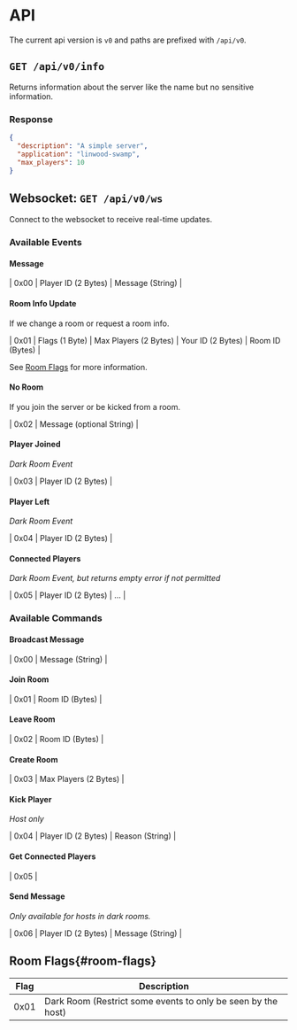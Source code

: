 # API

The current api version is `v0` and paths are prefixed with `/api/v0`.

## `GET /api/v0/info`

Returns information about the server like the name but no sensitive information.

### Response

```json
{
  "description": "A simple server",
  "application": "linwood-swamp",
  "max_players": 10
}
```

## Websocket: `GET /api/v0/ws`

Connect to the websocket to receive real-time updates.

### Available Events

#### Message

| 0x00 | Player ID (2 Bytes) | Message (String) |

#### Room Info Update

If we change a room or request a room info.

| 0x01 | Flags (1 Byte) | Max Players (2 Bytes) | Your ID (2 Bytes) | Room ID (Bytes) |

See [Room Flags](#room-flags) for more information.

#### No Room

If you join the server or be kicked from a room.

| 0x02 | Message (optional String) |

#### Player Joined

*Dark Room Event*

| 0x03 | Player ID (2 Bytes) |

#### Player Left

*Dark Room Event*

| 0x04 | Player ID (2 Bytes) |

#### Connected Players

*Dark Room Event, but returns empty error if not permitted*

| 0x05 | Player ID (2 Bytes) | ... |

### Available Commands

#### Broadcast Message

| 0x00 | Message (String) |

#### Join Room

| 0x01 | Room ID (Bytes) |

#### Leave Room

| 0x02 | Room ID (Bytes) |

#### Create Room

| 0x03 | Max Players (2 Bytes) |

#### Kick Player

*Host only*

| 0x04 | Player ID (2 Bytes) | Reason (String) |

#### Get Connected Players

| 0x05 |

#### Send Message

*Only available for hosts in dark rooms.*

| 0x06 | Player ID (2 Bytes) | Message (String) |

## Room Flags{#room-flags}

| Flag | Description                                                  |
| ---- | ------------------------------------------------------------ |
| 0x01 | Dark Room (Restrict some events to only be seen by the host) |
